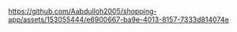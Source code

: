 

https://github.com/Aabdulloh2005/shopping-app/assets/153055444/e6900667-ba9e-4013-8157-7333d814074e


